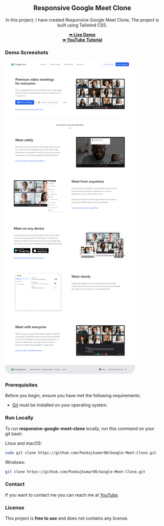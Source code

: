 <div align="center">
  
  <h2 align="center">Responsive Google Meet Clone</h2>

In this project, I have created Responsive Google Meet Clone, The project is built using Tailwind CSS.

<a href="https://pankajkumar90.github.io/Google-Meet-Clone/"><strong>➥ Live Demo</strong></a><br/>
<a href="https://www.youtube.com/watch?v=hLm2wU_In70/"><strong>➥ YouTube Tutorial</strong></a>

</div>

### Demo Screeshots

![Responsive Google Meet Clone Desktop Demo](./Project-Screenshot/Google-Meet-Clone.png "Desktop Demo")

### Prerequisites

Before you begin, ensure you have met the following requirements:

- [Git](https://git-scm.com/downloads "Download Git") must be installed on your operating system.

### Run Locally

To run **responsive-google-meet-clone** locally, run this command on your git bash:

Linux and macOS:

```bash
sudo git clone https://github.com/Pankajkumar90/Google-Meet-Clone.git
```

Windows:

```bash
git clone https://github.com/Pankajkumar90/Google-Meet-Clone.git
```

### Contact

If you want to contact me you can reach me at [YouTube](https://www.youtube.com/c/CodeWithPankaj1?sub_confirmation=1).

### License

This project is **free to use** and does not contains any license.
